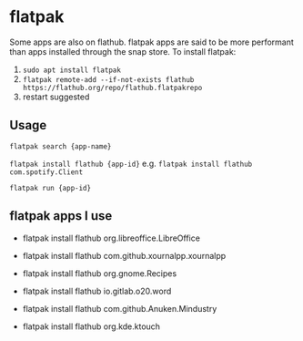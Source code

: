 # flatpak

Some apps are also on flathub. flatpak apps are said to be more performant than apps installed through the snap store. To install flatpak:

1. `sudo apt install flatpak`
2. `flatpak remote-add --if-not-exists flathub https://flathub.org/repo/flathub.flatpakrepo`
3. restart suggested

## Usage

`flatpak search {app-name}`

`flatpak install flathub {app-id}`
e.g. `flatpak install flathub com.spotify.Client`

`flatpak run {app-id}`

## flatpak apps I use

- flatpak install flathub org.libreoffice.LibreOffice
- flatpak install flathub com.github.xournalpp.xournalpp
- flatpak install flathub org.gnome.Recipes

- flatpak install flathub io.gitlab.o20.word
- flatpak install flathub com.github.Anuken.Mindustry
- flatpak install flathub org.kde.ktouch
